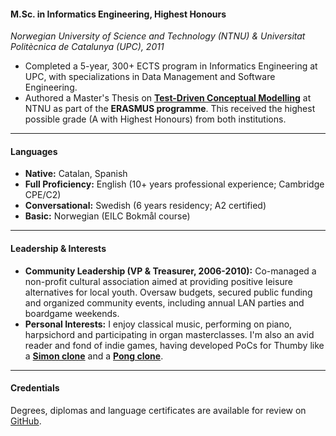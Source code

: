 #### M.Sc. in Informatics Engineering, Highest Honours

_Norwegian University of Science and Technology (NTNU) & Universitat Politècnica de Catalunya (UPC), 2011_

- Completed a 5-year, 300+ ECTS program in Informatics Engineering at UPC, with specializations in Data Management and Software Engineering.
- Authored a Master's Thesis on **[Test-Driven Conceptual Modelling](https://ntnuopen.ntnu.no/ntnu-xmlui/handle/11250/252845)** at NTNU as part of the **ERASMUS programme**. This received the highest possible grade (A with Highest Honours) from both institutions.

---

#### Languages

- **Native:** Catalan, Spanish
- **Full Proficiency:** English (10+ years professional experience; Cambridge CPE/C2)
- **Conversational:** Swedish (6 years residency; A2 certified)
- **Basic:** Norwegian (EILC Bokmål course)

---

#### Leadership & Interests

- **Community Leadership (VP & Treasurer, 2006-2010):** Co-managed a non-profit cultural association aimed at providing positive leisure alternatives for local youth. Oversaw budgets, secured public funding and organized community events, including annual LAN parties and boardgame weekends.
- **Personal Interests:** I enjoy classical music, performing on piano, harpsichord and participating in organ masterclasses. I'm also an avid reader and fond of indie games, having developed PoCs for Thumby like a **[Simon clone](https://github.com/isaacbernat/tinymem)** and a **[Pong clone](https://github.com/isaacbernat/2pddl42ppl)**.

---

#### Credentials

Degrees, diplomas and language certificates are available for review on [GitHub](https://github.com/isaacbernat/cv/tree/master/certificates).
